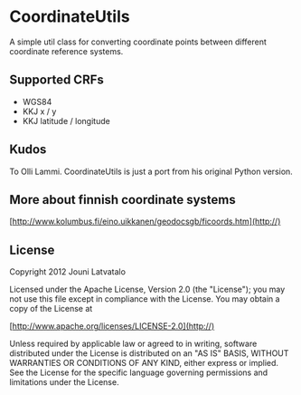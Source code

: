 CoordinateUtils
===============

A simple util class for converting coordinate points between different coordinate reference systems.

Supported CRFs
--------------

* WGS84
* KKJ x / y
* KKJ latitude / longitude

Kudos
-----

To Olli Lammi. CoordinateUtils is just a port from his original Python version.

More about finnish coordinate systems
----

[http://www.kolumbus.fi/eino.uikkanen/geodocsgb/ficoords.htm](http://)

License
-------
 Copyright 2012 Jouni Latvatalo

 Licensed under the Apache License, Version 2.0 (the "License");
 you may not use this file except in compliance with the License.
 You may obtain a copy of the License at

 [http://www.apache.org/licenses/LICENSE-2.0](http://)

 Unless required by applicable law or agreed to in writing, software
 distributed under the License is distributed on an "AS IS" BASIS,
 WITHOUT WARRANTIES OR CONDITIONS OF ANY KIND, either express or implied.
 See the License for the specific language governing permissions and
 limitations under the License.


